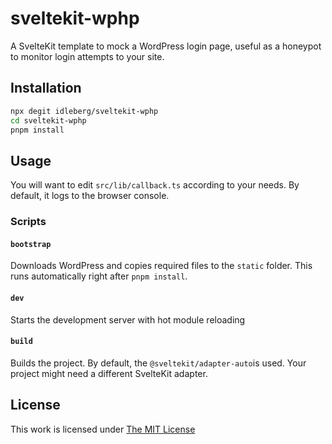# sveltekit-wphp

A SvelteKit template to mock a WordPress login page, useful as a honeypot to monitor login attempts to your site.

## Installation

```sh
npx degit idleberg/sveltekit-wphp
cd sveltekit-wphp
pnpm install
```

## Usage

You will want to edit `src/lib/callback.ts` according to your needs. By default, it logs to the browser console.

### Scripts

#### `bootstrap`

Downloads WordPress and copies required files to the `static` folder. This runs automatically right after `pnpm install`.

#### `dev`

Starts the development server with hot module reloading

#### `build`

Builds the project. By default, the `@sveltekit/adapter-auto`is used. Your project might need a different SvelteKit adapter.

## License

This work is licensed under [The MIT License](LICENSE)
